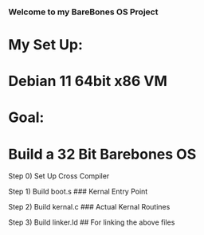 ### Welcome to my BareBones OS Project
# My Set Up:
# Debian 11 64bit x86 VM
# 
#
# Goal:
# Build a 32 Bit Barebones OS


Step 0) Set Up Cross Compiler

Step 1) Build boot.s ### Kernal Entry Point

Step 2) Build kernal.c ### Actual Kernal Routines

Step 3) Build linker.ld ## For linking the above files
